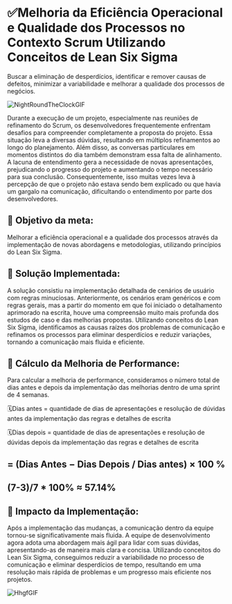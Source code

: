 # ✅Melhoria da Eficiência Operacional e Qualidade dos Processos no Contexto Scrum Utilizando Conceitos de Lean Six Sigma
    
Buscar a eliminação de desperdícios, identificar e remover causas de defeitos, minimizar a variabilidade e melhorar a qualidade dos processos de negócios.


![NightRoundTheClockGIF](https://github.com/BertaT2C/Melhoria_no_entendimento_dos_cenarios_de_usuarios/assets/99225701/0469edea-70be-4d57-8dc2-4251304cf068)

  Durante a execução de um projeto, especialmente nas reuniões de refinamento do Scrum, os desenvolvedores frequentemente enfrentam desafios para compreender completamente a proposta do projeto. Essa situação leva a diversas dúvidas, resultando em múltiplos refinamentos ao longo do planejamento. Além disso, as conversas particulares em momentos distintos do dia também demonstram essa falta de alinhamento. A lacuna de entendimento gera a necessidade de novas apresentações, prejudicando o progresso do projeto e aumentando o tempo necessário para sua conclusão. Consequentemente, isso muitas vezes leva à percepção de que o projeto não estava sendo bem explicado ou que havia um gargalo na comunicação, dificultando o entendimento por parte dos desenvolvedores.

## 🟰 Objetivo da meta:
Melhorar a eficiência operacional e a qualidade dos processos através da implementação de novas abordagens e metodologias, utilizando princípios do Lean Six Sigma.

## 🟰 Solução Implementada:
A solução consistiu na implementação detalhada de cenários de usuário com regras minuciosas. Anteriormente, os cenários eram genéricos e com regras gerais, mas a partir do momento em que foi iniciado o detalhamento aprimorado na escrita, houve uma compreensão muito mais profunda dos estudos de caso e das melhorias propostas. Utilizando conceitos do Lean Six Sigma, identificamos as causas raízes dos problemas de comunicação e refinamos os processos para eliminar desperdícios e reduzir variações, tornando a comunicação mais fluida e eficiente.

## 🟰 Cálculo da Melhoria de Performance:

Para calcular a melhoria de performance, consideramos o número total de dias antes e depois da implementação das melhorias dentro de uma sprint de 4 semanas. 

🗓️Dias antes = quantidade de dias de apresentações e resolução de dúvidas antes da implementação das regras e detalhes de escrita
<br>

🗓️Dias depois = quantidade de dias de apresentações e resolução de dúvidas depois da implementação das regras e detalhes de escrita
<br>

## = (Dias Antes − Dias Depois / Dias antes) × 100 %
## (7-3)/7 * 100% ≈ 57.14%

## 🟰 Impacto da Implementação:
Após a implementação das mudanças, a comunicação dentro da equipe tornou-se significativamente mais fluida. A equipe de desenvolvimento agora adota uma abordagem mais ágil para lidar com suas dúvidas, apresentando-as de maneira mais clara e concisa. Utilizando conceitos do Lean Six Sigma, conseguimos reduzir a variabilidade no processo de comunicação e eliminar desperdícios de tempo, resultando em uma resolução mais rápida de problemas e um progresso mais eficiente nos projetos.

![HhgfGIF](https://github.com/BertaT2C/Melhoria_no_entendimento_dos_cenarios_de_usuarios/assets/99225701/a1e9f792-dba1-4ab9-befc-a7254353696c)


